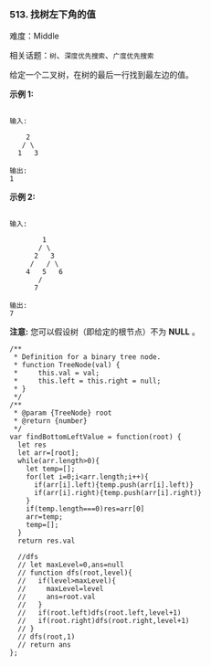 ### 513. 找树左下角的值

难度：Middle

相关话题：`树`、`深度优先搜索`、`广度优先搜索`

给定一个二叉树，在树的最后一行找到最左边的值。



**示例 1:** 



```

输入:

    2
   / \
  1   3

输出:
1
```






**示例 2:** 



```

输入:

        1
       / \
      2   3
     /   / \
    4   5   6
       /
      7

输出:
7
```






**注意:**  您可以假设树（即给定的根节点）不为 **NULL** 。


```
/**
 * Definition for a binary tree node.
 * function TreeNode(val) {
 *     this.val = val;
 *     this.left = this.right = null;
 * }
 */
/**
 * @param {TreeNode} root
 * @return {number}
 */
var findBottomLeftValue = function(root) {
  let res
  let arr=[root];
  while(arr.length>0){
    let temp=[];
    for(let i=0;i<arr.length;i++){
      if(arr[i].left){temp.push(arr[i].left)}
      if(arr[i].right){temp.push(arr[i].right)}
    }
    if(temp.length===0)res=arr[0]
    arr=temp;
    temp=[];
  }
  return res.val
  
  //dfs
  // let maxLevel=0,ans=null
  // function dfs(root,level){
  //   if(level>maxLevel){
  //     maxLevel=level
  //     ans=root.val
  //   }
  //   if(root.left)dfs(root.left,level+1)
  //   if(root.right)dfs(root.right,level+1)
  // }
  // dfs(root,1)
  // return ans
};
```

